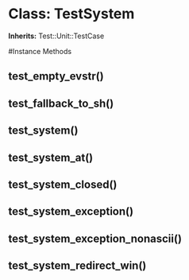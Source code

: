 # Class: TestSystem
**Inherits:** Test::Unit::TestCase
    




#Instance Methods
## test_empty_evstr() [](#method-i-test_empty_evstr)

## test_fallback_to_sh() [](#method-i-test_fallback_to_sh)

## test_system() [](#method-i-test_system)

## test_system_at() [](#method-i-test_system_at)

## test_system_closed() [](#method-i-test_system_closed)

## test_system_exception() [](#method-i-test_system_exception)

## test_system_exception_nonascii() [](#method-i-test_system_exception_nonascii)

## test_system_redirect_win() [](#method-i-test_system_redirect_win)

